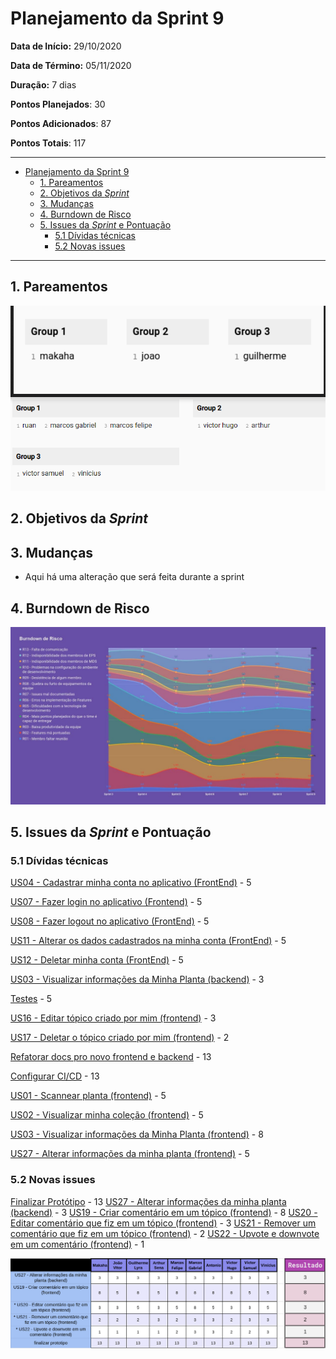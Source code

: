 # Planejamento da Sprint 9

**Data de Início:** 29/10/2020  

**Data de Término:** 05/11/2020

**Duração:** 7 dias

**Pontos Planejados**: 30

**Pontos Adicionados**: 87

**Pontos Totais**: 117

-------

- [Planejamento da Sprint 9](#planejamento-da-sprint-9)
  - [1. Pareamentos](#1-pareamentos)
  - [2. Objetivos da _Sprint_](#2-objetivos-da-sprint)
  - [3. Mudanças](#3-mudanças)
  - [4. Burndown de Risco](#4-burndown-de-risco)
  - [5. Issues da _Sprint_ e Pontuação](#5-issues-da-sprint-e-pontuação)
    - [5.1 Dívidas técnicas](#51-dívidas-técnicas)
    - [5.2 Novas issues](#52-novas-issues)
    <!-- - [5.3 Issues pós reunião](#53-issues-pós-reunião) -->

-------

## 1. Pareamentos

![Pareamentos](img/pairing_sprint9.png)

## 2. Objetivos da _Sprint_

## 3. Mudanças

- Aqui há uma alteração que será feita durante a sprint

## 4. Burndown de Risco

![risk_burndown](img/risk_burndown.jpg)

## 5. Issues da _Sprint_ e Pontuação

### 5.1 Dívidas técnicas

[US04 - Cadastrar minha conta no aplicativo (FrontEnd)](https://github.com/fga-eps-mds/2020.1-Grupo2-FrontEnd/issues/4) - 5

[US07 - Fazer login no aplicativo (Frontend)](https://github.com/fga-eps-mds/2020.1-Grupo2-FrontEnd/issues/5) - 5

[US08 - Fazer logout no aplicativo (FrontEnd)](https://github.com/fga-eps-mds/2020.1-Grupo2-FrontEnd/issues/6) - 5

[US11 - Alterar os dados cadastrados na minha conta (FrontEnd)](https://github.com/fga-eps-mds/2020.1-Grupo2-BackEnd/issues/9) - 5

[US12 - Deletar minha conta (FrontEnd)](https://github.com/fga-eps-mds/2020.1-Grupo2-FrontEnd/issues/7) - 5

[US03 - Visualizar informações da Minha Planta (backend)](https://github.com/fga-eps-mds/2020.1-Grupo2-BackEnd/issues/85) - 3

[Testes](https://github.com/fga-eps-mds/2020.1-GaiaDex-BackEnd/issues/113) - 5

[US16 - Editar tópico criado por mim (frontend)](https://github.com/fga-eps-mds/2020.1-GaiaDex-FrontEnd/issues/86) - 3

[US17 - Deletar o tópico criado por mim (frontend)](https://github.com/fga-eps-mds/2020.1-GaiaDex-FrontEnd/issues/87) - 2

[Refatorar docs pro novo frontend e backend]() - 13

[Configurar CI/CD](https://github.com/fga-eps-mds/2020.1-GaiaDex-wiki/issues/) - 13

[US01 - Scannear planta (frontend)](https://github.com/fga-eps-mds/2020.1-GaiaDex-FrontEnd/issues/) - 5

[US02 - Visualizar minha coleção (frontend)](https://github.com/fga-eps-mds/2020.1-GaiaDex-FrontEnd/issues/) - 5

[US03 - Visualizar informações da Minha Planta (frontend)](https://github.com/fga-eps-mds/2020.1-GaiaDex-FrontEnd/issues/) - 8

[US27 - Alterar informações da minha planta (frontend)](https://github.com/fga-eps-mds/2020.1-GaiaDex-FrontEnd/issues/) - 5

### 5.2 Novas issues

[Finalizar Protótipo](https://github.com/fga-eps-mds/2020.1-GaiaDex-wiki/issues/) - 13
[US27 - Alterar informações da minha planta (backend)](https://github.com/fga-eps-mds/2020.1-GaiaDex-BackEnd/issues/) - 3
[US19 - Criar comentário em um tópico (frontend)](https://github.com/fga-eps-mds/2020.1-GaiaDex-FrontEnd/issues/) - 8
[US20 - Editar comentário que fiz em um tópico (frontend)](https://github.com/fga-eps-mds/2020.1-GaiaDex-FrontEnd/issues/) - 3
[US21 - Remover um comentário que fiz em um tópico (frontend)](https://github.com/fga-eps-mds/2020.1-GaiaDex-FrontEnd/issues/) - 2
[US22 - Upvote e downvote em um comentário (frontend)](https://github.com/fga-eps-mds/2020.1-GaiaDex-FrontEnd/issues/) - 1

![Votação de issues](img/issues_sprint9.png)
